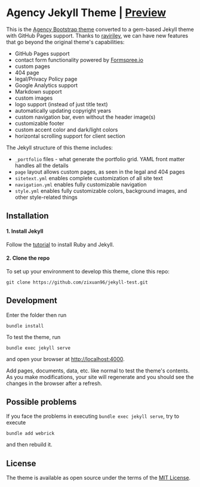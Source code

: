 # Agency Jekyll Theme | [Preview](https://zixuan96.github.io/jekyll-test/)

This is the [Agency Bootstrap theme](https://startbootstrap.com/themes/agency/) converted to a gem-based Jekyll theme with GitHub Pages support. Thanks to [raviriley](https://github.com/raviriley), we can have new features that go beyond the original theme's capabilities:

-   GitHub Pages support
-   contact form functionality powered by [Formspree.io](https://formspree.io)
-   custom pages
-   404 page
-   legal/Privacy Policy page
-   Google Analytics support
-   Markdown support
-   custom images
-   logo support (instead of just title text)
-   automatically updating copyright years
-   custom navigation bar, even without the header image(s)
-   customizable footer
-   custom accent color and dark/light colors
-   horizontal scrolling support for client section

The Jekyll structure of this theme includes:

-   `_portfolio` files - what generate the portfolio grid. YAML front matter handles all the details
-   `page` layout allows custom pages, as seen in the legal and 404 pages
-   `sitetext.yml` enables complete customization of all site text
-   `navigation.yml` enables fully customizable navigation
-   `style.yml` enables fully customizable colors, background images, and other style-related things

## Installation

#### 1. Install Jekyll
Follow the [tutorial](https://jekyllrb.com/docs/installation/) to install Ruby and Jekyll.

#### 2. Clone the repo

To set up your environment to develop this theme, clone this repo:

```shell
git clone https://github.com/zixuan96/jekyll-test.git
```

## Development

Enter the folder then run
```shell
bundle install
```
To test the theme, run
```shell
bundle exec jekyll serve
```
and open your browser at [http://localhost:4000](http://localhost:4000).

Add pages, documents, data, etc. like normal to test the theme's contents. As you make modifications, your site will regenerate and you should see the changes in the browser after a refresh.

## Possible problems
If you face the problems in executing `bundle exec jekyll serve`, try to execute
```shell
bundle add webrick
```
and then rebuild it.

## License

The theme is available as open source under the terms of the [MIT License](https://opensource.org/licenses/MIT).
